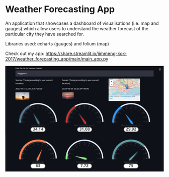 # Weather Forecasting App
An application that showcases a dashboard of visualisations (i.e. map and gauges) which allow users to understand the weather forecast of the particular city they have searched for.

Libraries used: echarts (gauges) and folium (map)

Check out my app: https://share.streamlit.io/jimmeng-kok-2017/weather_forecasting_app/main/main_app.py

![alt text](https://github.com/jimmeng-kok-2017/weather_forecasting_app/blob/main/dashboard_sample.png?raw=true)
